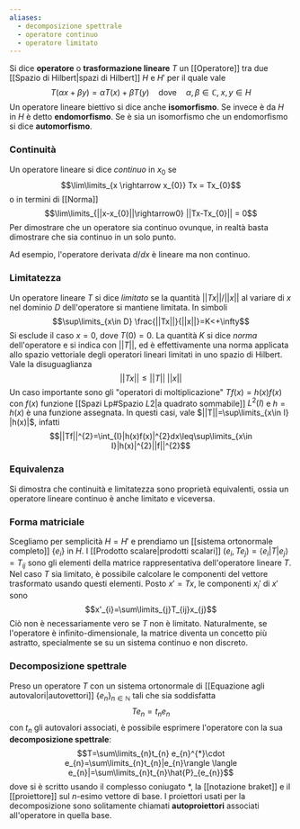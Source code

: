 ```yaml
---
aliases:
  - decomposizione spettrale
  - operatore continuo
  - operatore limitato
---
```

Si dice **operatore** o **trasformazione lineare** $T$ un [[Operatore]] tra due [[Spazio di Hilbert|spazi di Hilbert]] $H$ e $H'$ per il quale vale
$$T(\alpha x +\beta y)=\alpha T(x)+\beta T(y)\quad\text{dove}\quad \alpha,\beta\in\mathbb{C},\;x,y\in H$$
Un operatore lineare biettivo si dice anche **isomorfismo**. Se invece è da $H$ in $H$ è detto **endomorfismo**. Se è sia un isomorfismo che un endomorfismo si dice **automorfismo**.
### Continuità
Un operatore lineare si dice *continuo* in $x_{0}$ se
$$\lim\limits_{x \rightarrow x_{0}} Tx = Tx_{0}$$
o in termini di [[Norma]]
$$\lim\limits_{||x-x_{0}||\rightarrow0} ||Tx-Tx_{0}|| = 0$$
Per dimostrare che un operatore sia continuo ovunque, in realtà basta dimostrare che sia continuo in un solo punto.

Ad esempio, l'operatore derivata $d/dx$ è lineare ma non continuo.
### Limitatezza
Un operatore lineare $T$ si dice *limitato* se la quantità $||Tx||/||x||$ al variare di $x$ nel dominio $D$ dell'operatore si mantiene limitata. In simboli
$$\sup\limits_{x\in D} \frac{||Tx||}{||x||}=K<+\infty$$
Si esclude il caso $x=0$, dove $T(0)=0$. La quantità $K$ si dice *norma* dell'operatore e si indica con $||T||$, ed è effettivamente una norma applicata allo spazio vettoriale degli operatori lineari limitati in uno spazio di Hilbert. Vale la disuguaglianza
$$||Tx||\leq||T||\;||x||$$
Un caso importante sono gli "operatori di moltiplicazione" $Tf(x)=h(x)f(x)$ con $f(x)$ funzione [[Spazi Lp#Spazio $L {2}$|a quadrato sommabile]] $L^{2}(I)$ e $h=h(x)$ è una funzione assegnata. In questi casi, vale $||T||=\sup\limits_{x\in I} |h(x)|$, infatti
$$||Tf||^{2}=\int_{I}|h(x)f(x)|^{2}dx\leq\sup\limits_{x\in I}|h(x)|^{2}||f||^{2}$$
### Equivalenza
Si dimostra che continuità e limitatezza sono proprietà equivalenti, ossia un operatore lineare continuo è anche limitato e viceversa.
### Forma matriciale
Scegliamo per semplicità $H=H'$ e prendiamo un [[sistema ortonormale completo]] $\{e_{i}\}$ in $H$. I [[Prodotto scalare|prodotti scalari]] $(e_{i},Te_{j})=\langle e_{i}|T|e_{j}\rangle=T_{ij}$ sono gli elementi della matrice rappresentativa dell'operatore lineare $T$. Nel caso $T$ sia limitato, è possibile calcolare le componenti del vettore trasformato usando questi elementi. Posto $x'=Tx$, le componenti $x_{i}'$ di $x'$ sono
$$x'_{i}=\sum\limits_{j}T_{ij}x_{j}$$
Ciò non è necessariamente vero se $T$ non è limitato. Naturalmente, se l'operatore è infinito-dimensionale, la matrice diventa un concetto più astratto, specialmente se su un sistema continuo e non discreto.
### Decomposizione spettrale
Preso un operatore $T$ con un sistema ortonormale di [[Equazione agli autovalori|autovettori]] $\{e_{n}\}_{n\in\mathbb{N}}$ tali che sia soddisfatta
$$Te_{n}=t_{n}e_{n}$$
con $t_{n}$ gli autovalori associati, è possibile esprimere l'operatore con la sua **decomposizione spettrale**:
$$T=\sum\limits_{n}t_{n} e_{n}^{*}\cdot e_{n}=\sum\limits_{n}t_{n}|e_{n}\rangle \langle e_{n}|=\sum\limits_{n}t_{n}\hat{P}_{e_{n}}$$
dove si è scritto usando il complesso coniugato $*$, la [[notazione braket]] e il [[proiettore]] sul $n$-esimo vettore di base. I proiettori usati per la decomposizione sono solitamente chiamati **autoproiettori** associati all'operatore in quella base.